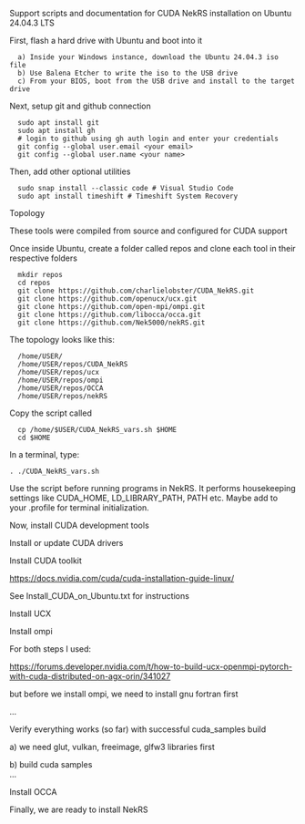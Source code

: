 Support scripts and documentation for CUDA NekRS installation on Ubuntu 24.04.3 LTS

First, flash a hard drive with Ubuntu and boot into it

      a) Inside your Windows instance, download the Ubuntu 24.04.3 iso file
      b) Use Balena Etcher to write the iso to the USB drive
      c) From your BIOS, boot from the USB drive and install to the target drive

Next, setup git and github connection

      sudo apt install git         
      sudo apt install gh   
      # login to github using gh auth login and enter your credentials
      git config --global user.email <your email>
      git config --global user.name <your name>

Then, add other optional utilities
   
      sudo snap install --classic code # Visual Studio Code
      sudo apt install timeshift # Timeshift System Recovery

Topology

These tools were compiled from source and configured for CUDA support

Once inside Ubuntu, create a folder called repos and clone each tool in their respective folders

      mkdir repos
      cd repos
      git clone https://github.com/charlielobster/CUDA_NekRS.git
      git clone https://github.com/openucx/ucx.git
      git clone https://github.com/open-mpi/ompi.git
      git clone https://github.com/libocca/occa.git
      git clone https://github.com/Nek5000/nekRS.git

The topology looks like this:

      /home/USER/
      /home/USER/repos/CUDA_NekRS
      /home/USER/repos/ucx
      /home/USER/repos/ompi
      /home/USER/repos/OCCA
      /home/USER/repos/nekRS
   
Copy the script called 

      cp /home/$USER/CUDA_NekRS_vars.sh $HOME
      cd $HOME

In a terminal, type:

    . ./CUDA_NekRS_vars.sh
       
Use the script before running programs in NekRS.
It performs housekeeping settings like CUDA_HOME, LD_LIBRARY_PATH, PATH etc.
Maybe add to your .profile for terminal initialization.
   
Now, install CUDA development tools

  Install or update CUDA drivers

  Install CUDA toolkit

  https://docs.nvidia.com/cuda/cuda-installation-guide-linux/

  See Install_CUDA_on_Ubuntu.txt for instructions

Install UCX

Install ompi

For both steps I used:

https://forums.developer.nvidia.com/t/how-to-build-ucx-openmpi-pytorch-with-cuda-distributed-on-agx-orin/341027


but before we install ompi, we need to install gnu fortran first

...

Verify everything works (so far) with successful cuda_samples build

  a) we need glut, vulkan, freeimage, glfw3 libraries first

  b) build cuda samples        
  ...

Install OCCA


Finally, we are ready to install NekRS

